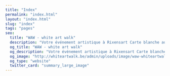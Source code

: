 ```yaml
---
title: "Index"
permalink: "index.html"
layout: "index.html"
slug: "index"
tags: "pages"
seo:
  title: "WAW - white art walk"
  description: "Votre événement artistique à Rixensart Carte blanche aux artistes de Rixensart, Genval et Rosières"
  og_title: "WAW - white art walk"
  og_description: "Votre événement artistique à Rixensart Carte blanche aux artistes de Rixensart, Genval et Rosières"
  og_image: "http://whiteartwalk.be/admin/uploads/image/waw-whiteartwalk-og.jpg"
  og_type: "website"
  twitter_card: "summary_large_image"
---
```



